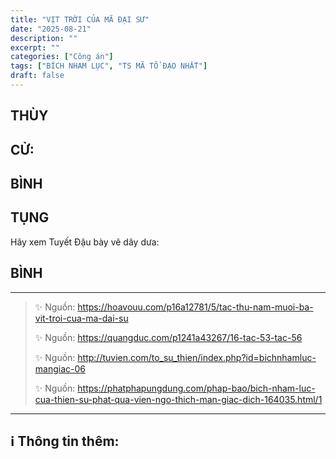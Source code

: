 ```yaml
---
title: "VỊT TRỜI CỦA MÃ ĐẠI SƯ"
date: "2025-08-21"
description: ""
excerpt: ""
categories: ["Công án"]
tags: ["BÍCH NHAM LỤC", "TS MÃ TỔ ĐẠO NHẤT"]
draft: false
---
```


## THÙY

> 

## CỬ:

> 

## BÌNH



## TỤNG

Hãy xem Tuyết Đậu bày vẽ dây dưa:

> 

## BÌNH



***

> ✨ Nguồn: https://hoavouu.com/p16a12781/5/tac-thu-nam-muoi-ba-vit-troi-cua-ma-dai-su
>
> ✨ Nguồn: https://quangduc.com/p1241a43267/16-tac-53-tac-56
>
> ✨ Nguồn: http://tuvien.com/to_su_thien/index.php?id=bichnhamluc-mangiac-06
>
> ✨ Nguồn: https://phatphapungdung.com/phap-bao/bich-nham-luc-cua-thien-su-phat-qua-vien-ngo-thich-man-giac-dich-164035.html/1

***

## ℹ️ Thông tin thêm:

[^1]: ⭐️  <a href="https://blog.phapthihoi.org/gt-member/ts-ma-to-dao-nhat/" target="_blank">TS MÃ TỔ ĐẠO NHẤT</a>


